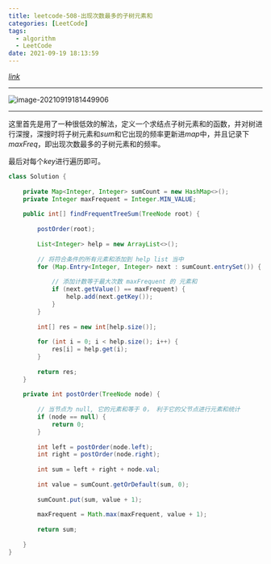 ```yaml
---
title: leetcode-508-出现次数最多的子树元素和
categories: [LeetCode]
tags:
  - algorithm
  - LeetCode
date: 2021-09-19 18:13:59
---
```


[$link$](https://leetcode-cn.com/problems/most-frequent-subtree-sum/)

<hr/>

![image-20210919181449906](https://gitee.com/cao_ziqiang/img/raw/master/20210919181449.png)

<hr/>

这里首先是用了一种很低效的解法，定义一个求结点子树元素和的函数，并对树进行深搜，深搜时将子树元素和$sum$和它出现的频率更新进$map$中，并且记录下$maxFreq$，即出现次数最多的子树元素和的频率。

最后对每个$key$进行遍历即可。

```java
class Solution {
    
    private Map<Integer, Integer> sumCount = new HashMap<>();
    private Integer maxFrequent = Integer.MIN_VALUE;
    
    public int[] findFrequentTreeSum(TreeNode root) {
        
        postOrder(root);
        
        List<Integer> help = new ArrayList<>();
        
        // 将符合条件的所有元素和添加到 help list 当中
        for (Map.Entry<Integer, Integer> next : sumCount.entrySet()) {
            
            // 添加计数等于最大次数 maxFrequent 的 元素和
            if (next.getValue() == maxFrequent) {
                help.add(next.getKey());
            }
        }
        
        int[] res = new int[help.size()];
        
        for (int i = 0; i < help.size(); i++) {
            res[i] = help.get(i);
        }
        
        return res;
    }
    
    private int postOrder(TreeNode node) {
        
        // 当节点为 null, 它的元素和等于 0， 利于它的父节点进行元素和统计
        if (node == null) {
            return 0;
        }
        
        int left = postOrder(node.left);
        int right = postOrder(node.right);
        
        int sum = left + right + node.val;
        
        int value = sumCount.getOrDefault(sum, 0);
        
        sumCount.put(sum, value + 1);
        
        maxFrequent = Math.max(maxFrequent, value + 1);
        
        return sum;
        
    }
}
```


